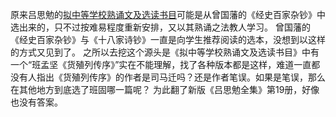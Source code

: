 原来吕思勉的[拟中等学校熟诵文及选读书目](https://ricoeur.github.io/post/6.html)可能是从曾国藩的《经史百家杂钞》中选出来的，只不过按难易程度重新安排，又以其熟诵之法教人学习。
曾国藩的《经史百家杂钞》与《十八家诗钞》一直是向学生推荐阅读的选本，没想到以这样的方式又见到了。
之所以去挖这个源头是《拟中等学校熟诵文及选读书目》中有一个“班孟坚《货殖列传序》”实在不能理解，找了各种版本都是这样，难道一直都没有人指出《货殖列传序》的作者是司马迁吗？还是作者笔误。如果是笔误，那么在其他地方到底选了班固哪一篇呢？
为此翻了新版《吕思勉全集》第19册，好像也没有答案。